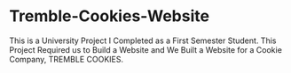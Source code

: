 # Tremble-Cookies-Website
This is a University Project I Completed as a First Semester Student. This Project Required us to Build a Website and We Built a Website for a Cookie Company, TREMBLE COOKIES.

